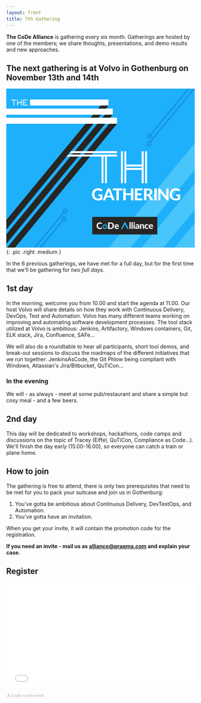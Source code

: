 ```yaml
---
layout: front
title: 7th Gathering
---
```


**The CoDe Alliance** is gathering every six month. Gatherings are hosted by one of the members; we share thoughts, presentations, and demo results and new approaches.

## The next gathering is at Volvo in Gothenburg on November 13th and 14th

![Alliance Chat](/images/7th-gathering-v3.jpg){: .pic .right .medium }

In the 6 previous gatherings, we have met for a full day, but for the first time that we'll be gathering for _two full days_.


## 1st day
In the morning, welcome you from 10.00 and start the agenda at 11.00. Our host Volvo will share details on how they work with Continuous Delivery, DevOps, Test and Automation. Volvo has many different teams working on improving and automating software development processes. The tool stack utilized at Volvo is ambitious: Jenkins, Artifactory, Windows containers, Git, ELK stack, Jira, Confluence, SAFe...

We will also do a roundtable to hear all participants, short tool demos, and break-out sessions to discuss the roadmaps of the different initiatives that we run together: JenkinsAsCode, the Git Phlow being compliant with Windows, Atlassian's Jira/Bitbucket, QuTiCon...

### In the evening
We will - as always - meet at some pub/restaurant and share a simple but cosy meal - and a few beers.

## 2nd day
This day will be dedicated to workshops, hackathons, code camps and discussions on the topic of Tracey (Eiffel, QuTiCon, Compliance as Code…). We'll finish the day early (15.00-16.00), so everyone can catch a train or plane home.

## How to join

The gathering is free to attend, there is only two prerequisites that need to be met for you to pack your suitcase and join us in Gothenburg:

1. You've gotta be ambitious about Continuous Delivery, DevTestOps, and Automation.
2. You've gotta have an invitation.

When you get your invite, it will contain the promotion code for the registration.

**If you need an invite - mail us as [alliance@praqma.com](mailto:alliance@praqma.com) and explain your case.**

## Register

<div style="width:100%; text-align:left;"><iframe src="//eventbrite.co.uk/tickets-external?eid=37122456266&ref=etckt" frameborder="0" height="280" width="100%" vspace="0" hspace="0" marginheight="5" marginwidth="5" scrolling="auto" allowtransparency="true"></iframe><div style="font-family: 'Lato', Helvetica, Arial; font-size:12px; padding:10px 0 5px; margin:2px; width:100%; text-align:left;" ><a class="powered-by-eb" style="color: #ADB0B6; text-decoration: none;" target="_blank" href="http://www.code-conf.com/code-alliance-seven/">A Code-conf event</a></div></div>
